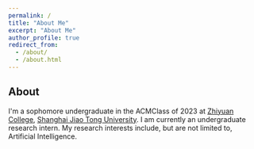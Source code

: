 ```yaml
---
permalink: /
title: "About Me"
excerpt: "About Me"
author_profile: true
redirect_from: 
  - /about/
  - /about.html
---
```



## About

I'm a sophomore undergraduate in the ACMClass of 2023 at [Zhiyuan College](https://en.zhiyuan.sjtu.edu.cn/), [Shanghai Jiao Tong University](https://en.sjtu.edu.cn/). I am currently an undergraduate research intern. My research interests include, but are not limited to, Artificial Intelligence.
